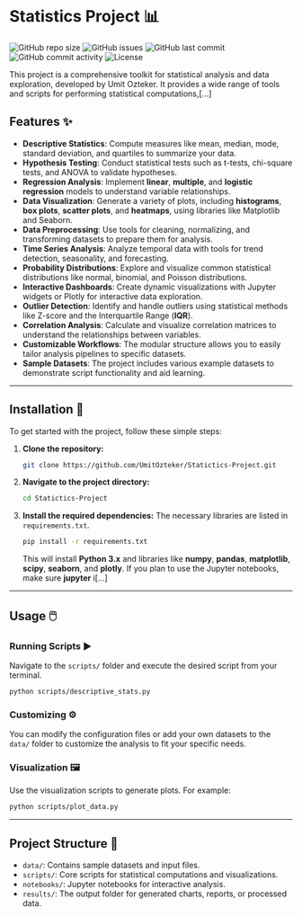 # Statistics Project 📊

![GitHub repo size](https://img.shields.io/github/repo-size/UmitOzteker/Statictics-Project)
![GitHub issues](https://img.shields.io/github/issues/UmitOzteker/Statictics-Project)
![GitHub last commit](https://img.shields.io/github/last-commit/UmitOzteker/Statictics-Project)
![GitHub commit activity](https://img.shields.io/github/commit-activity/y/UmitOzteker/Statictics-Project)
![License](https://img.shields.io/github/license/UmitOzteker/Statictics-Project)

This project is a comprehensive toolkit for statistical analysis and data exploration, developed by Umit Ozteker. It provides a wide range of tools and scripts for performing statistical computations,[...]


## Features ✨

  * **Descriptive Statistics**: Compute measures like mean, median, mode, standard deviation, and quartiles to summarize your data.
  * **Hypothesis Testing**: Conduct statistical tests such as t-tests, chi-square tests, and ANOVA to validate hypotheses.
  * **Regression Analysis**: Implement **linear**, **multiple**, and **logistic regression** models to understand variable relationships.
  * **Data Visualization**: Generate a variety of plots, including **histograms**, **box plots**, **scatter plots**, and **heatmaps**, using libraries like Matplotlib and Seaborn.
  * **Data Preprocessing**: Use tools for cleaning, normalizing, and transforming datasets to prepare them for analysis.
  * **Time Series Analysis**: Analyze temporal data with tools for trend detection, seasonality, and forecasting.
  * **Probability Distributions**: Explore and visualize common statistical distributions like normal, binomial, and Poisson distributions.
  * **Interactive Dashboards**: Create dynamic visualizations with Jupyter widgets or Plotly for interactive data exploration.
  * **Outlier Detection**: Identify and handle outliers using statistical methods like Z-score and the Interquartile Range (**IQR**).
  * **Correlation Analysis**: Calculate and visualize correlation matrices to understand the relationships between variables.
  * **Customizable Workflows**: The modular structure allows you to easily tailor analysis pipelines to specific datasets.
  * **Sample Datasets**: The project includes various example datasets to demonstrate script functionality and aid learning.

-----

## Installation 🚀

To get started with the project, follow these simple steps:

1.  **Clone the repository:**
    ```bash
    git clone https://github.com/UmitOzteker/Statictics-Project.git
    ```
2.  **Navigate to the project directory:**
    ```bash
    cd Statictics-Project
    ```
3.  **Install the required dependencies:**
    The necessary libraries are listed in `requirements.txt`.
    ```bash
    pip install -r requirements.txt
    ```
    This will install **Python 3.x** and libraries like **numpy**, **pandas**, **matplotlib**, **scipy**, **seaborn**, and **plotly**. If you plan to use the Jupyter notebooks, make sure **jupyter** i[...]

-----

## Usage 🖱️

### Running Scripts ▶️

Navigate to the `scripts/` folder and execute the desired script from your terminal.

```bash
python scripts/descriptive_stats.py
```

### Customizing ⚙️

You can modify the configuration files or add your own datasets to the `data/` folder to customize the analysis to fit your specific needs.

### Visualization 🖼️

Use the visualization scripts to generate plots. For example:

```bash
python scripts/plot_data.py
```

-----

## Project Structure 📁

  * `data/`: Contains sample datasets and input files.
  * `scripts/`: Core scripts for statistical computations and visualizations.
  * `notebooks/`: Jupyter notebooks for interactive analysis.
  * `results/`: The output folder for generated charts, reports, or processed data.
